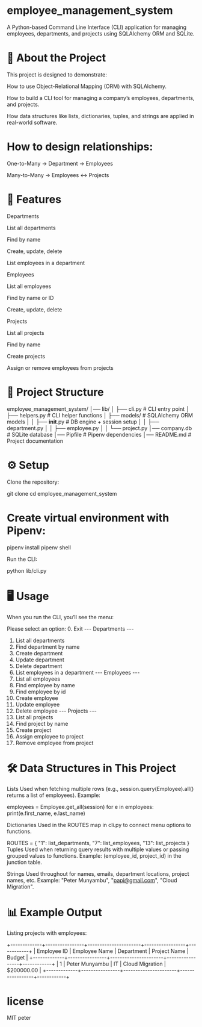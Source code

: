 # employee_management_system

A Python-based Command Line Interface (CLI) application for managing employees, departments, and projects using SQLAlchemy ORM and SQLite.

# 📌 About the Project

This project is designed to demonstrate:

How to use Object-Relational Mapping (ORM) with SQLAlchemy.

How to build a CLI tool for managing a company’s employees, departments, and projects.

How data structures like lists, dictionaries, tuples, and strings are applied in real-world software.

# How to design relationships:

One-to-Many → Department → Employees

Many-to-Many → Employees ↔ Projects

# 🚀 Features

Departments

List all departments

Find by name

Create, update, delete

List employees in a department

Employees

List all employees

Find by name or ID

Create, update, delete

Projects

List all projects

Find by name

Create projects

Assign or remove employees from projects

# 📂 Project Structure

employee_management_system/
│── lib/
│ ├── cli.py # CLI entry point
│ ├── helpers.py # CLI helper functions
│ ├── models/ # SQLAlchemy ORM models
│ │ ├── **init**.py # DB engine + session setup
│ │ ├── department.py
│ │ ├── employee.py
│ │ └── project.py
│── company.db # SQLite database
│── Pipfile # Pipenv dependencies
│── README.md # Project documentation

# ⚙️ Setup

Clone the repository:

git clone <your-repo-url>
cd employee_management_system

# Create virtual environment with Pipenv:

pipenv install
pipenv shell

Run the CLI:

python lib/cli.py

# 🖥️ Usage

When you run the CLI, you’ll see the menu:

Please select an option: 0. Exit
--- Departments ---

1. List all departments
2. Find department by name
3. Create department
4. Update department
5. Delete department
6. List employees in a department
   --- Employees ---
7. List all employees
8. Find employee by name
9. Find employee by id
10. Create employee
11. Update employee
12. Delete employee
    --- Projects ---
13. List all projects
14. Find project by name
15. Create project
16. Assign employee to project
17. Remove employee from project

# 🛠️ Data Structures in This Project

Lists
Used when fetching multiple rows (e.g., session.query(Employee).all() returns a list of employees).
Example:

employees = Employee.get_all(session)
for e in employees:
print(e.first_name, e.last_name)

Dictionaries
Used in the ROUTES map in cli.py to connect menu options to functions.

ROUTES = {
"1": list_departments,
"7": list_employees,
"13": list_projects
}
Tuples
Used when returning query results with multiple values or passing grouped values to functions.
Example: (employee_id, project_id) in the junction table.

Strings
Used throughout for names, emails, department locations, project names, etc.
Example: "Peter Munyambu", "papi@gmail.com", "Cloud Migration".

# 📊 Example Output

Listing projects with employees:

+-------------+----------------+----------------------+-----------------+------------+
| Employee ID | Employee Name | Department | Project Name | Budget |
+-------------+----------------+----------------------+-----------------+------------+
| 1 | Peter Munyambu | IT | Cloud Migration | $200000.00 |
+-------------+----------------+----------------------+-----------------+------------+

# license

MIT peter
